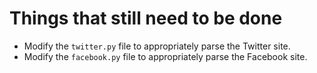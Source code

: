 # Things that still need to be done

* Modify the ``twitter.py`` file to appropriately parse the Twitter site.
* Modify the ``facebook.py`` file to appropriately parse the Facebook site. 
